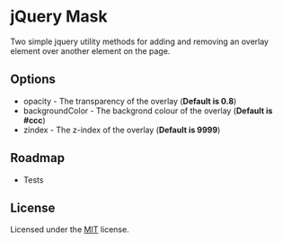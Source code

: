 # jQuery Mask

Two simple jquery utility methods for adding and removing an overlay element over another element on the page.

## Options

* opacity - The transparency of the overlay (**Default is 0.8**)
* backgroundColor - The backgrond colour of the overlay (**Default is #ccc**)
* zindex - The z-index of the overlay (**Default is 9999**)

## Roadmap

* Tests

## License

Licensed under the [MIT](http://www.opensource.org/licenses/MIT) license.